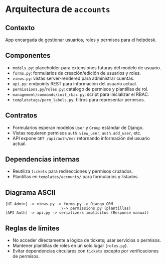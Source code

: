 # Arquitectura de `accounts`

## Contexto
App encargada de gestionar usuarios, roles y permisos para el helpdesk.

## Componentes
- `models.py`: placeholder para extensiones futuras del modelo de usuario.
- `forms.py`: formularios de creación/edición de usuarios y roles.
- `views.py`: vistas server-rendered para administrar cuentas.
- `api.py`: endpoints REST para información del usuario actual.
- `permissions.py`/`roles.py`: catálogo de permisos y plantillas de rol.
- `management/commands/init_rbac.py`: script para inicializar el RBAC.
- `templatetags/perm_labels.py`: filtros para representar permisos.

## Contratos
- Formularios esperan modelos `User` y `Group` estándar de Django.
- Vistas requieren permisos `auth.view_user`, `auth.add_user`, etc.
- API expone `GET /api/auth/me/` retornando información del usuario actual.

## Dependencias internas
- Reutiliza `tickets` para redirecciones y permisos cruzados.
- Plantillas en `templates/accounts/` para formularios y listados.

## Diagrama ASCII
```
[UI Admin] -> views.py -> forms.py -> Django ORM
                         \-> permissions.py (plantillas)
[API Auth] -> api.py -> serializers implícitos (Response manual)
```

## Reglas de límites
- No acceder directamente a lógica de tickets; usar servicios o permisos.
- Mantener plantillas de roles en un solo lugar (`roles.py`).
- Evitar dependencias circulares con `tickets` excepto por verificaciones de permisos.
